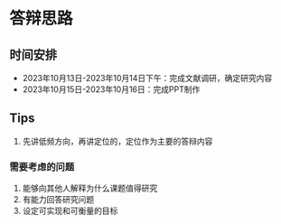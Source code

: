 # 答辩思路

## 时间安排

- 2023年10月13日-2023年10月14日下午：完成文献调研，确定研究内容
- 2023年10月15日-2023年10月16日：完成PPT制作

## Tips

1. 先讲低频方向，再讲定位的，定位作为主要的答辩内容

### 需要考虑的问题

1. 能够向其他人解释为什么课题值得研究
2. 有能力回答研究问题
3. 设定可实现和可衡量的目标
